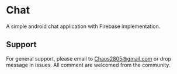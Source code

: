 # Chat
A simple android chat application with Firebase implementation.

## Support
For general support, please email to Chaos2805@gmail.com or drop message in issues.
All comment are welcomed from the community.
